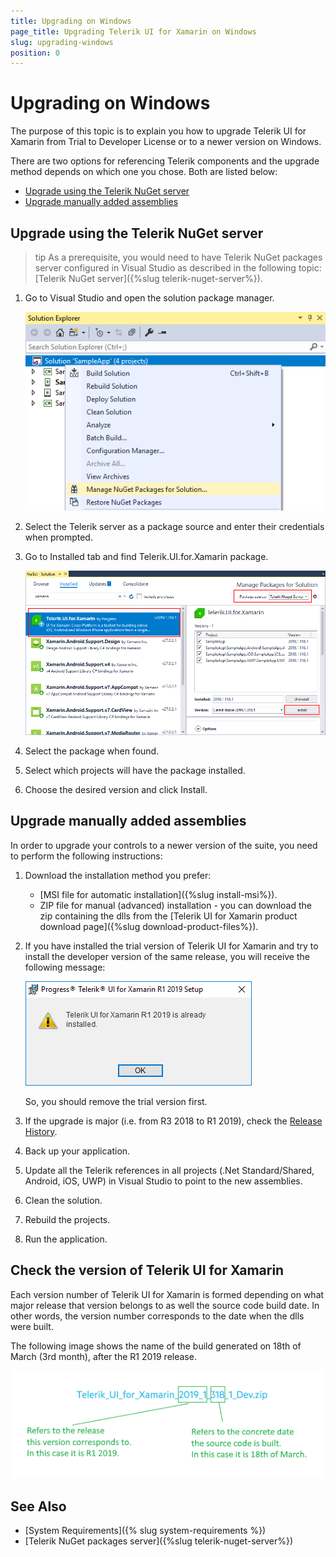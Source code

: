 ```yaml
---
title: Upgrading on Windows
page_title: Upgrading Telerik UI for Xamarin on Windows
slug: upgrading-windows
position: 0
---
```


# Upgrading on Windows

The purpose of this topic is to explain you how to upgrade Telerik UI for Xamarin from Trial to Developer License or to a newer version on Windows. 

There are two options for referencing Telerik components and the upgrade method depends on which one you chose. Both are listed below:

* [Upgrade using the Telerik NuGet server](#upgrade-using-the-telerik-nuget-server)
* [Upgrade manually added assemblies](#upgrade-manually-added-assemblies)

## Upgrade using the Telerik NuGet server

>tip As a prerequisite, you would need to have Telerik NuGet packages server configured in Visual Studio as described in the following topic: [Telerik NuGet server]({%slug telerik-nuget-server%}). 

1.	Go to Visual Studio and open the solution package manager.

	![Open PackageManager](images/nuget_managesolution.png)

2.	Select the Telerik server as a package source and enter their credentials when prompted.
3.	Go to Installed tab and find Telerik.UI.for.Xamarin package. 

	![Update](images/nuget_upgrade.png)

4.	Select the package when found.
5.	Select which projects will have the package installed.
6.	Choose the desired version and click Install.

## Upgrade manually added assemblies

In order to upgrade your controls to a newer version of the suite, you need to perform the following instructions:

1. Download the installation method you prefer:

	* [MSI file for automatic installation]({%slug install-msi%}).
	* ZIP file for manual (advanced) installation - you can download the zip containing the dlls from the [Telerik UI for Xamarin product download page]({%slug download-product-files%}).

2. If you have installed the trial version of Telerik UI for Xamarin and try to install the developer version of the same release, you will receive the following message: 

	![Update](images/trial_installed.png)

	So, you should remove the trial version first.

3. If the upgrade is major (i.e. from R3 2018 to R1 2019), check the [Release History](https://www.telerik.com/support/whats-new/xamarin-ui/release-history).
4. Back up your application.
5. Update all the Telerik references in all projects (.Net Standard/Shared, Android, iOS, UWP) in Visual Studio to point to the new assemblies.
6. Clean the solution.
7. Rebuild the projects.
8. Run the application.

## Check the version of Telerik UI for Xamarin

Each version number of Telerik UI for Xamarin is formed depending on what major release that version belongs to as well the source code build date. In other words, the version number corresponds to the date when the dlls were built.

The following image shows the name of the build generated on 18th of March (3rd month), after the R1 2019 release.

![Version](images/versions.png)

## See Also

- [System Requirements]({% slug system-requirements %})
- [Telerik NuGet packages server]({%slug telerik-nuget-server%})
